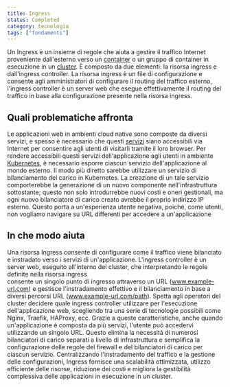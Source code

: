 ```yaml
---
title: Ingress
status: Completed
category: tecnologia
tags: ["fondamenti"]
---
```


Un Ingress è un insieme di regole che aiuta a gestire il traffico Internet proveniente dall'esterno verso un [container](/it/containers/) o un gruppo di container in esecuzione in un [cluster](/it/cluster/).
È composto da due elementi: la risorsa ingress e dall'ingress controller.
La risorsa ingress è un file di configurazione e consente agli amministratori di configurare il routing del traffico esterno,
l'ingress controller è un server web che esegue effettivamente il routing del traffico in base alla configurazione presente nella risorsa ingress.

## Quali problematiche affronta

Le applicazioni web in ambienti cloud native sono composte da diversi servizi, e spesso è necessario che questi [servizi](/it/service/) siano accessibili via Internet per consentire agli utenti di visitarli tramite il loro browser.
Per rendere accessibili questi servizi dell'applicazione agli utenti in ambiente [Kubernetes](/it/kubernetes/), è necessario esporre ciascun servizio dell'applicazione al mondo esterno.
Il modo più diretto sarebbe utilizzare un servizio di bilanciamento del carico in Kubernetes.
La creazione di un tale servizio comporterebbe la generazione di un nuovo componente nell'infrastruttura sottostante;
questo non solo introdurrebbe nuovi costi e oneri gestionali, ma ogni nuovo bilanciatore di carico creato avrebbe il proprio indirizzo IP esterno.
Questo porta a un'esperienza utente negativa, poiché, come utenti, non vogliamo navigare su URL differenti per accedere a un'applicazione

## In che modo aiuta

Una risorsa Ingress consente di configurare come il traffico viene bilanciato e instradato verso i servizi di un'applicazione.
L'ingress controller è un server web, eseguito all'interno del cluster, che interpretando le regole definite nella risorsa ingress  
consente un singolo punto di ingresso attraverso un URL (www.example-url.com) e gestisce l'instradamento effettivo e il bilanciamento in base a diversi percorsi URL (www.example-url.com/path).
Spetta agli operatori del cluster decidere quale ingress controller utilizzare per l'esecuzione dell'applicazione web, scegliendo tra una serie di tecnologie possibili come Nginx, Traefik, HAProxy, ecc.
Grazie a queste caratteristiche, anche quando un'applicazione è composta da più servizi, l'utente può accedervi utilizzando un singolo URL.
Questo elimina la necessità di numerosi bilanciatori di carico separati a livello di infrastruttura e semplifica la configurazione delle regole del firewall e del bilanciatori di carico per ciascun servizio.
Centralizzando l'instradamento del traffico e la gestione delle configurazioni, Ingress fornisce una scalabilità ottimizzata, utilizzo efficiente delle risorse, 
riduzione dei costi e migliora la gestibilità complessiva delle applicazioni in esecuzione in un cluster.